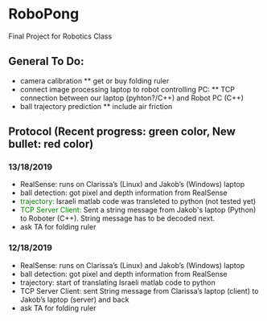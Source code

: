 ﻿# RoboPong
Final Project for Robotics Class

## General To Do:
* camera calibration
** get or buy folding ruler
* connect image processing laptop to robot controlling PC:
** TCP connection between our laptop (pyhton?/C++) and Robot PC (C++)
* ball trajectory prediction
** include air friction

## Protocol (Recent progress: green color, New bullet: red color)

### 13/18/2019
* RealSense: runs on Clarissa’s (Linux) and Jakob’s (Windows) laptop
* ball detection: got pixel and depth information from RealSense
* <font color="green">trajectory:</font> Israeli matlab code was transleted to python (not tested yet)
* <font color="green">TCP Server Client:</font> Sent a string message from Jakob's laptop (Python) to Roboter (C++). String message has to be decoded next.
* ask TA for folding ruler

### 12/18/2019
* RealSense: runs on Clarissa’s (Linux) and Jakob’s (Windows) laptop
* ball detection: got pixel and depth information from RealSense
* trajectory: start of translating Israeli matlab code to python
* TCP Server Client: sent String message from Clarissa’s laptop (client) to Jakob’s laptop (server) and back
* ask TA for folding ruler


